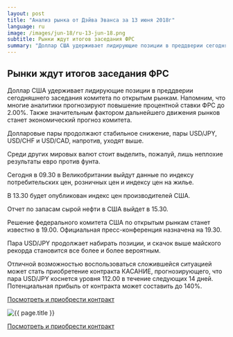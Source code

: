 ```yaml
---
layout: post
title: "Анализ рынка от Дэйва Эванса за 13 июня 2018г"
language: ru
image: /images/jun-18/ru-13-jun-18.png
subtitle: Рынки ждут итогов заседания ФРС
summary: "Доллар США удерживает лидирующие позиции в преддверии сегодняшнего заседания комитета по открытым рынкам. Напомним, что многие аналитики прогнозируют повышение процентной ставки ФРС до 2.00%. Также значительным фактором дальнейшего движения рынков станет экономический прогноз комитета"
---
```

##  Рынки ждут итогов заседания ФРС

Доллар США удерживает лидирующие позиции в преддверии сегодняшнего заседания комитета по открытым рынкам. Напомним, что многие аналитики прогнозируют повышение процентной ставки ФРС до 2.00%. Также значительным фактором дальнейшего движения рынков станет экономический прогноз комитета.

Долларовые пары продолжают стабильное снижение, пары USD/JPY, USD/CHF и USD/CAD, напротив, уходят выше.

Среди других мировых валют стоит выделить, пожалуй, лишь неплохие результаты евро против фунта.
 
 
Сегодня в 09.30 в Великобритании выйдут данные по индексу потребительских цен, розничных цен и индексу цен на жилье.

В 13.30 будет опубликован индекс цен производителей США.

Отчет по запасам сырой нефти в США выйдет в 15.30.

Решение федерального комитета США по открытым рынкам станет известно в 19.00. Официальная пресс-конференция назначена на 19.30.
 
 
Пара USD/JPY продолжает набирать позиции, и скачок выше майского рекорда становится все более и более вероятным.

Отличной возможностью воспользоваться сложившейся ситуацией может стать приобретение контракта КАСАНИЕ, прогнозирующего, что пара USD/JPY коснется уровня 112.00 в течение следующих 14 дней. Потенциальная прибыль от контракта может составить до 140%.

<a href="http://record.binary.com/_bivVDfg8lHux76XffYA0JmNd7ZgqdRLk/1/market=forex&underlying=frxUSDJPY&formname=touchnotouch&duration_amount=14&duration_units=d&amount=10&amount_type=payout&expiry_type=duration&barrier=112.00" target="_blank">Посмотреть и приобрести контракт</a>

<img src="{{ site.url }}/images/jun-18/ru-13-jun-18.png" alt="{{ page.title }}"  title="{{ page.title }}">

<a href="%LINK%%?https://www.binary.com/d/trade.cgi?market=forex&underlying=frxUSDJPY&formname=touchnotouch&duration_amount=14&duration_units=d&amount=10&amount_type=payout&expiry_type=duration&barrier=112.00" target="_blank">Посмотреть и приобрести контракт</a>
